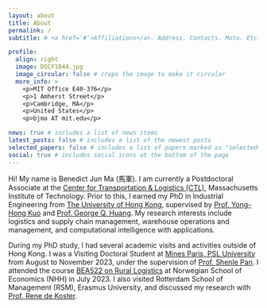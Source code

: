 ```yaml
---
layout: about
title: About
permalink: /
subtitle: # <a href='#'>Affiliations</a>. Address. Contacts. Moto. Etc.

profile:
  align: right
  image: DSCF1044.jpg
  image_circular: false # crops the image to make it circular
  more_info: >
    <p>MIT Office E40-376</p>
    <p>1 Amherst Street</p>
    <p>Cambridge, MA</p>
    <p>United States</p>
    <p>bjma AT mit.edu</p>

news: true # includes a list of news items
latest_posts: false # includes a list of the newest posts
selected_papers: false # includes a list of papers marked as "selected={true}"
social: true # includes social icons at the bottom of the page
---
```


Hi! My name is Benedict Jun Ma (馬軍). I am currently a Postdoctoral Associate at the [Center for Transportation & Logistics (CTL)](https://ctl.mit.edu), Massachusetts Institute of Technology. Prior to this, I earned my PhD in Industrial Engineering from [The University of Hong Kong](https://www.hku.hk), supervised by [Prof. Yong-Hong Kuo](https://www.imse.hku.hk/people/y-h-kuo) and [Prof. George Q. Huang](https://www.polyu.edu.hk/ise/people/academic-staff/george-huang/). My research interests include logistics and supply chain management, warehouse operations and management, and computational intelligence with applications.

During my PhD study, I had several academic visits and activities outside of Hong Kong. I was a Visiting Doctoral Student at [Mines Paris, PSL University](https://www.minesparis.psl.eu) from August to November 2023, under the supervision of [Prof. Shenle Pan](https://www.minesparis.psl.eu/Services/Annuaire/shenle-pan). I attended the course [BEA522 on Rural Logistics](https://www.nhh.no/en/courses/rural-logistics/) at Norwegian School of Economics (NHH) in July 2023. I also visited Rotterdam School of Management (RSM), Erasmus University, and discussed my research with [Prof. Rene de Koster](https://www.rsm.nl/people/rene-de-koster/).

